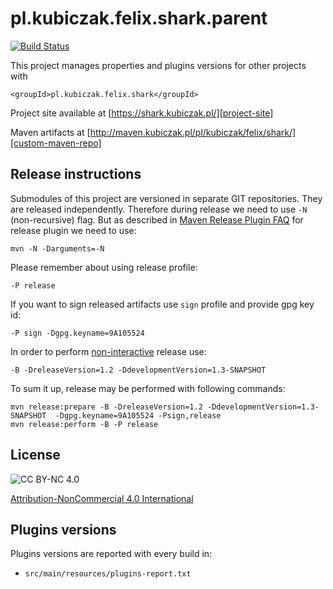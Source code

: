 
pl.kubiczak.felix.shark.parent
==============================

[![Build Status](https://travis-ci.org/wiiitek/pl.kubiczak.felix.shark.parent.svg?branch=master)](https://travis-ci.org/wiiitek/pl.kubiczak.felix.shark.parent)


This project manages properties and plugins versions for other projects with

    <groupId>pl.kubiczak.felix.shark</groupId>

Project site available at [https://shark.kubiczak.pl/][project-site]

Maven artifacts at [http://maven.kubiczak.pl/pl/kubiczak/felix/shark/][custom-maven-repo]

Release instructions
--------------------

Submodules of this project are versioned in separate GIT repositories.
They are released independently.
Therefore during release we need to use `-N` (non-recursive) flag.
But as described in [Maven Release Plugin FAQ][maven-release-plugin-faq]
for release plugin we need to use:

    mvn -N -Darguments=-N

Please remember about using release profile:

    -P release

If you want to sign released artifacts use `sign` profile and provide gpg key id:

    -P sign -Dgpg.keyname=9A105524

In order to perform [non-interactive][maven-release-plugin-non-interative] release use:

    -B -DreleaseVersion=1.2 -DdevelopmentVersion=1.3-SNAPSHOT

To sum it up, release may be performed with following commands:

    mvn release:prepare -B -DreleaseVersion=1.2 -DdevelopmentVersion=1.3-SNAPSHOT  -Dgpg.keyname=9A105524 -Psign,release
    mvn release:perform -B -P release

License
-------

![CC BY-NC 4.0](https://licensebuttons.net/l/by-nc/4.0/88x31.png "Attribution-NonCommercial 4.0 International")

[Attribution-NonCommercial 4.0 International][license]


Plugins versions
---------------------

Plugins versions are reported with every build in:

* `src/main/resources/plugins-report.txt`

[license]: http://creativecommons.org/licenses/by-nc/4.0/
[project-site]: https://shark.kubiczak.pl/
[custom-maven-repo]: http://maven.kubiczak.pl/pl/kubiczak/felix/shark/
[maven-release-plugin-faq]: http://maven.apache.org/maven-release/maven-release-plugin/faq.html#nonrecursive
[maven-release-plugin-non-interative]: http://maven.apache.org/maven-release/maven-release-plugin/examples/non-interactive-release.html
